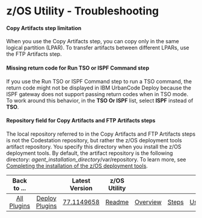 # z/OS Utility - Troubleshooting



#### Copy Artifacts step limitation

When you use the Copy Artifacts step, you can copy only in the same logical partition (LPAR). To transfer artifacts between different LPARs, use the FTP Artifacts step.

#### Missing return code for Run TSO or ISPF Command step

If you use the Run TSO or ISPF Command step to run a TSO command, the return code might not be displayed in IBM UrbanCode Deploy because the ISPF gateway does not support passing return codes when in TSO mode. To work around this behavior, in the **TSO Or ISPF** list, select **ISPF** instead of **TSO**.

#### Repository field for Copy Artifacts and FTP Artifacts steps

The local repository referred to in the Copy Artifacts and FTP Artifacts steps is not the Codestation repository, but rather the z/OS deployment tools artifact repository. You specify this directory when you install the z/OS deployment tools. By default, the artifact repository is the following directory: *agent\_installation\_directory*/var/repository. To learn more, see [Completing the installation of the z/OS deployment tools](http://www-01.ibm.com/support/knowledgecenter/SS4GSP_6.2.1/com.ibm.udeploy.doc/topics/zos_installing_finish.html?lang=en).


|          Back to ...          |                                |                                                        Latest Version                                                         |    z/OS Utility     |||||
|:-----------------------------:|:------------------------------:|:-----------------------------------------------------------------------------------------------------------------------------:|:-------------------:| :---: | :---: | :---: | :---: |
| [All Plugins](../../index.md) | [Deploy Plugins](../README.md) | [77.1149658](https://raw.githubusercontent.com/UrbanCode/IBM-UCD-PLUGINS/main/files/zos-deploy/ucd-zos-deploy-77.1149658.zip) | [Readme](README.md) |[Overview](overview.md)|[Steps](steps.md)|[Usage](usage.md)|[Downloads](downloads.md)|
